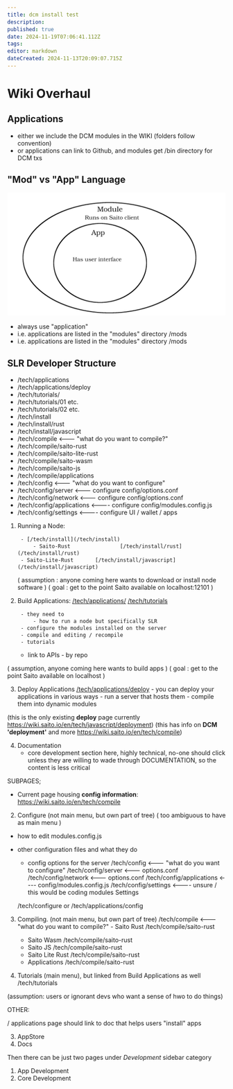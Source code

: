 ```yaml
---
title: dcm install test
description: 
published: true
date: 2024-11-19T07:06:41.112Z
tags: 
editor: markdown
dateCreated: 2024-11-13T20:09:07.715Z
---
```


# Wiki Overhaul

## Applications

 - either we include the DCM modules in the WIKI (folders follow convention)
 - or applications can link to Github, and modules get /bin directory for DCM txs

## <div id="mods">"Mod" vs "App" Language</div>
![apps-vs-mods.png](/apps-vs-mods.png)

 - always use "application"
 - i.e. applications are listed in the "modules" directory /mods
 - i.e. applications are listed in the "modules" directory /mods
 

## SLR Developer Structure

 - /tech/applications
 - /tech/applications/deploy
 - /tech/tutorials/
 - /tech/tutorials/01 etc.
 - /tech/tutorials/02 etc.
 - /tech/install
 - /tech/install/rust
 - /tech/install/javascript
 - /tech/compile <--- "what do you want to compile?"
 - /tech/compile/saito-rust
 - /tech/compile/saito-lite-rust
 - /tech/compile/saito-wasm
 - /tech/compile/saito-js
 - /tech/compile/applications
 - /tech/config <--- "what do you want to configure"
 - /tech/config/server <--- configure config/options.conf
 - /tech/config/network <--- configure config/options.conf
 - /tech/config/applications <---- configure config/modules.config.js
 - /tech/config/settings <---- configure UI / wallet / apps
 

1. Running a Node:

		- [/tech/install](/tech/install)
    		- Saito-Rust				[/tech/install/rust](/tech/install/rust)
        - Saito-Lite-Rust		[/tech/install/javascript](/tech/install/javascript)

	 ( assumption : anyone coming here wants to download or install node software )
 	 ( goal : get to the point Saito available on localhost:12101 )
 

2. Build Applications:
	  [/tech/applications/](/tech/applications/)
    [/tech/tutorials](/tech/tutorials)

		- they need to 
    		- how to run a node but specifically SLR
        - configure the modules installed on the server
        - compile and editing / recompile
		- tutorials 
    - link to APIs
    		- by repo

 ( assumption, anyone coming here wants to build apps )
 ( goal : get to the point Saito available on localhost )


3. Deploy Applications			[/tech/applications/deploy](/tech/applications/deploy)
		- you can deploy your applications in various ways
    		- run a server that hosts them
        - compile them into dynamic modules
        
(this is the only existing **deploy** page currently https://wiki.saito.io/en/tech/javascript/deployment) 
(this has info on **DCM 'deployment'** and more https://wiki.saito.io/en/tech/compile)

4. Documentation
	- core development section here, highly technical, no-one should click unless they are willing to wade through DOCUMENTATION, so the content is less critical
  
  
  
  SUBPAGES;

- Current page housing **config information**: https://wiki.saito.io/en/tech/compile

2. Configure (not main menu, but own part of tree)
	( too ambiguous to have as main menu )
  - how to edit modules.config.js
  - other configuration files and what they do

	- config options for the server
			/tech/config <--- "what do you want to configure"
			/tech/config/server <--- options.conf
      /tech/config/network <--- options.conf
      /tech/config/applications <---- config/modules.config.js
      /tech/config/settings <---- unsure / this would be coding modules Settings
      
	/tech/configure or /tech/applications/config


3. Compiling. (not main menu, but own part of tree)
	/tech/compile <--- "what do you want to compile?"
		- Saito Rust				/tech/compile/saito-rust
    - Saito Wasm			/tech/compile/saito-rust
    - Saito JS			/tech/compile/saito-rust
    - Saito Lite Rust			/tech/compile/saito-rust
    - Applications			/tech/compile/saito-rust
    
  4. Tutorials (main menu), but linked from Build Applications as well
  	/tech/tutorials
  
  (assumption: users or ignorant devs who want a sense of hwo to do things)




OTHER:

/ applications page should link to doc that helps users "install" apps
  







3. AppStore 
4. Docs

Then there can be just two pages under *Development* sidebar category 
1. App Development
2. Core Development